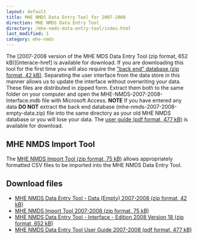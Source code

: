```yaml
---
layout: default
title: MHE NMDS Data Entry Tool for 2007-2008
direction: MHE NMDS Data Entry Tool
directory: /mhe-nmds-data-entry-tool/index.html
last_modified: 1
category: mhe-nmds
---
```


The [2007-2008 version of the MHE MDS Data Entry Tool (zip format, 652 kB)][interace-href] is available for download.
If you are downloading this tool for the first time you will also require the ["back end" database (zip format, 42 kB)][emptydata-href]. Separating the user interface from the data store in this manner allows us to update the interface without overwriting your data.
These files are distributed in zipped form. Extract them both to the same folder on your computer and open the MHE-NMDS-2007-2008-Interface.mdb file with Microsoft Access.
**NOTE** If you have entered any data **DO NOT** extract the back end database (mhe-nmds-2007-2008-empty-data.zip) file into the same directory as your old MHE NMDS database or you will lose your data.
The [user guide (pdf format, 477 kB)][userguide-href] is available for download.
## MHE NMDS Import Tool
The [MHE NMDS Import Tool (zip format, 75 kB)][importer-href] allows appropriately formatted CSV files to be imported into the MHE NMDS Data Entry Tool.
## Download files
* [MHE NMDS Data Entry Tool - Data (Empty) 2007-2008 (zip format, 42 kB)][emptydata-href]
* [MHE NMDS Import Tool 2007-2008 (zip format, 75 kB)][importer-href]
* [MHE NMDS Data Entry Tool - Interface - Edition 2008 Version 18 (zip format, 652 kB)][interface-href]
* [MHE NMDS Data Entry Tool User Guide 2007-2008 (pdf format, 477 kB)][userguide-href]

[interface-href]: /site/assets/files/1016/mhe-nmds-2007-2008-interface.zip
[emptydata-href]: /site/assets/files/1016/mhe-nmds-2007-2008-empty-data.zip
[userguide-href]: /site/assets/files/1016/mhe-nmds-2007-2008-de-tool-user-guide.pdf
[importer-href]: /site/assets/files/1016/mhe-nmds-2007-2008-importer.zip
